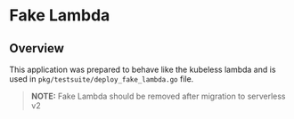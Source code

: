 # Fake Lambda

## Overview

This application was prepared to behave like the kubeless lambda and is used in `pkg/testsuite/deploy_fake_lambda.go` file. 

>**NOTE:** Fake Lambda should be removed after migration to serverless v2
